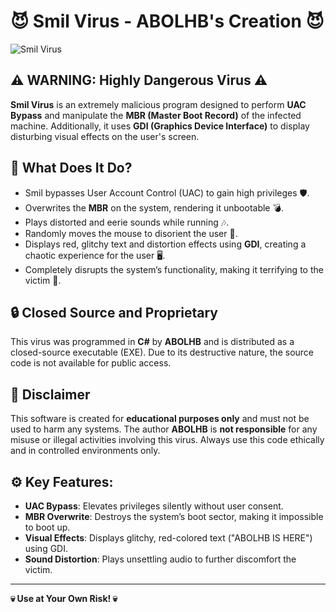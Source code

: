# 😈 Smil Virus - ABOLHB's Creation 😈

![Smil Virus](https://i.ibb.co/rkQxX73/image.png)

## ⚠️ WARNING: Highly Dangerous Virus ⚠️
**Smil Virus** is an extremely malicious program designed to perform **UAC Bypass** and manipulate the **MBR (Master Boot Record)** of the infected machine. Additionally, it uses **GDI (Graphics Device Interface)** to display disturbing visual effects on the user's screen.

## 🧠 What Does It Do?
- Smil bypasses User Account Control (UAC) to gain high privileges 🛡️.
- Overwrites the **MBR** on the system, rendering it unbootable 💣.
- Plays distorted and eerie sounds while running 🎶.
- Randomly moves the mouse to disorient the user 🎯.
- Displays red, glitchy text and distortion effects using **GDI**, creating a chaotic experience for the user 🖥️.
- Completely disrupts the system’s functionality, making it terrifying to the victim 👻.

## 🔒 Closed Source and Proprietary
This virus was programmed in **C#** by **ABOLHB** and is distributed as a closed-source executable (EXE). Due to its destructive nature, the source code is not available for public access.

## 🚫 Disclaimer
This software is created for **educational purposes only** and must not be used to harm any systems. The author **ABOLHB** is **not responsible** for any misuse or illegal activities involving this virus. Always use this code ethically and in controlled environments only.

## ⚙️ Key Features:
- **UAC Bypass**: Elevates privileges silently without user consent.
- **MBR Overwrite**: Destroys the system’s boot sector, making it impossible to boot up.
- **Visual Effects**: Displays glitchy, red-colored text ("ABOLHB IS HERE") using GDI.
- **Sound Distortion**: Plays unsettling audio to further discomfort the victim.

---
**💀 Use at Your Own Risk! 💀**
